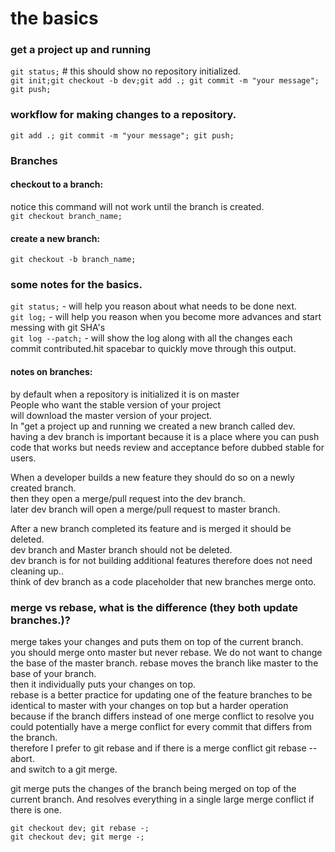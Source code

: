 # the basics
### get a project up and running
`git status;` # this should show no repository initialized.
<br>`git init;git checkout -b dev;git add .; git commit -m "your message"; git push;`

### workflow for making changes to a repository.
`git add .; git commit -m "your message"; git push;`

### Branches
#### checkout to a branch:
notice this command will not work until the branch is created.
<br>`git checkout branch_name;`
#### create a new branch:
`git checkout -b branch_name;`

### some notes for the basics.
`git status;` - will help you reason about what needs to be done next.
<br>`git log;` - will help you reason when you become more advances and start messing with git SHA's
<br>`git log --patch;` - will show the log along with all the changes each commit contributed.hit spacebar to quickly move through this output.

#### notes on branches:
by default when a repository is initialized it is on master
<br>People who want the stable version of your project 
<br>will download the master version of your project.
<br>In "get a project up and running we created a new branch called dev.
<br>having a dev branch is important because it is a place where you can push
<br>code that works but needs review and acceptance before dubbed stable for users.

When a developer builds a new feature they should do so on a newly created branch.
<br>then they open a merge/pull request into the dev branch.
<br>later dev branch will open a merge/pull request to master branch.

After a new branch completed its feature and is merged it should be deleted.
<br>dev branch and Master branch should not be deleted. 
<br>dev branch is for not building additional features therefore does not need cleaning up..
<br>think of dev branch as a code placeholder that new branches merge onto.

### merge vs rebase, what is the difference (they both update branches.)?
merge takes your changes and puts them on top of the current branch.
<br>you should merge onto master but never rebase. We do not want to change the base of the master branch.
rebase moves the branch like master to the base of your branch.
<br>then it individually puts your changes on top.
<br>rebase is a better practice for updating one of the feature branches to be identical to master with your changes on top but a harder operation because if the branch differs instead of one merge conflict to resolve you could potentially have a merge conflict for every commit that differs from the branch.
<br>therefore I prefer to git rebase and if there is a merge conflict git rebase --abort.
<br>and switch to a git merge.

git merge puts the changes of the branch being merged on top of the current branch.
And resolves everything in a single large merge conflict if there is one.
```
git checkout dev; git rebase -;
git checkout dev; git merge -;
```


